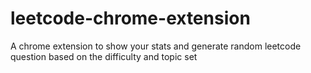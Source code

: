 # leetcode-chrome-extension
A chrome extension to show your stats and generate random leetcode question based on the difficulty and topic set
